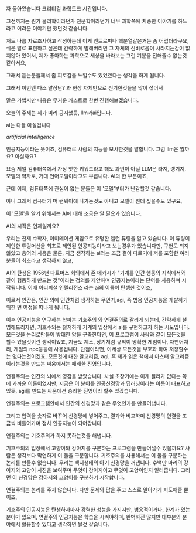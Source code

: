 

자 돌아왔습니다 크리티컬 과학토크 시간입니다.

그전까지는 뭔가 물리학이라던가 천문학이라던가 너무 과학쪽에 치중한 이야기를 하느라고 어려운 이야기만 했던것 같습니다.

저도 나름 자료조사하고 작성하는데 이게 엔트로피나 핵분열같은거는 좀 어렵더라구요, 쉬운 말로 표현하고 싶은데 간략하게 말해버리면 그 자체의 신비로움이 사라지는감이 없지않아 있어서, 제가 좋아하는 과학으로 세상을 바라보는 그런 기분을 전해줄수 없는것 같아서요,

그래서 듣는분들께서 좀 피로감을 느낄수도 있었겠다는 생각을 하게 됩니다.

그래서 이번엔 다소 말장난? 과 현상 자체만으로 신기한것들을 많이 섞어서 

말은 가볍지만 내용은 무거운 캐스트로 한번 진행해보겠습니다.

오늘의 주제는 제가 미리 공지했듯, llm과ai입니다.

ai는 다들 아실겁니다

_artificial intelligence_

인공지능이라는 뜻이죠, 컴퓨터로 사람의 지능을 모사한것을 말합니다.
그럼 llm은 뭘까요?
아실까요?

요즘 제일 컴퓨터쪽에서 가장 핫한 키워드라고 해도 과언이 아닐 LLM은 라지, 렝기지, 모델의 약자로, 거대 언어모델이라고도 부릅니다. AI의 한 부분이죠,

근데 이제, 컴퓨터쪽에 관심이 없는 분들은 이 '모델'부터가 난감할것 같습니다.

아니 그래서 컴퓨터가 머 런웨이에 나가는것도 아니고 모델이 뭔데 싶을수도 있구요,

이 '모델'을 알기 위해서는 AI에 대해 조금은 알 필요가 있습니다.

AI의 시작은 언제일까요?

우리는 천제 수학자, 이미테이션 게임으로 유명한 엘런 튜링을 알고 있습니다.
이 튜링이 제안한 튜링머신을 최초로 제안된 인공지능이라고 보는경우가 있습니다만,
구현도 되지 않았고 용어의 사용은 물론, 지금 생각하는 ai와는 조금 결이 다르기에 저를 포함한 여러 분들이 최초라고 생각하지 않고,

AI의 탄생은 1956년 다트머스 회의에서  존 메카시가 "기계를 인간 행동의 지식에서와 같이 행동하게 만드는 것"이라는 정의를 제안하며 인공지능이라는 단어를 사용하며 시작됩니다.
이때 아티피셜 인텔리전스 라는 ai의 이름이 탄생한 것이죠,

이로서 인간은, 인간 외에 인간처럼 생각하는 무언가,agi, 즉 범용 인공지능을 개발하기 위한 먼 여정을 떠나게 됩니다.

이후 인공지능을 연구하는 학파는 기호주의 와 연결주의로 갈리게 되는데,
간략하게 설명해드리자면,
기호주의는 철저하게 기계의 입장에서 ai를 구현하고자 하는 시도입니다.
모든것을 논리로만들어 방대한 양을 구축한다면, 이 프로그램이 사람과 같이 모든것을 할수 있을것이란 생각이었죠,
지금도 체스, 장기처럼 규칙이 명확한 게임이나, 자연어처리, 게임의 npc등등에 사용됩니다.
단점이라면, 이세상 모든것을 부호화 하여 저장할수는 없다는것이겠죠, 모든것에 대한 알고리즘, agi, 혹 제가 읽은 책에서 마스터 알고리즘이라는것을 만드는 싸움에서는 패배한 진영입니다.

연결주의는 인간의 뇌에서 영감을 받았습니다.
사실 초창기에는 이게 될리가 없다는 쪽에 가까운 이론이었지만, 지금은 이 분야를 인공신경망과 딥러닝이라는 이름이 대표하고있듯, agi를 만드는 싸움에선 승리한 진영이라 할수 있겠습니다.

연결주의는 프로그램안에서 인간의 신경망과 같은 무엇인가를 만들어냅니다.

그리고 입력을 숫자로 바꾸어 신경망에 넣어주고, 결과와 비교하며 신경망의 연결을 조금씩 비틀어가며 점차 인공지능이 되어갑니다.

연결주의는 기호주의가 하지 못하는것을 해냅니다.

기호주의의 입장에서 고양이와 강아지를 구분하는 프로그램을 만들어낼수 있을까요?
사람은 생각보다 막연하게 이 둘을 구분합니다. 기호주의를 사용해서는 이 둘을 구분하는 논리를 만들수 없습니다.
우리는 백지생태의 아기 신경망을 꺼냅니다.
수백만 마리의 강아지와 고양이 사진을 보여주며 무엇이 강아지이고 무엇이 고양이인지 일러줍니다.
그러면 이 신경망은 강아지와 고양이를 구분하기 시작합니다.

연결주의는 논리를 주지 않습니다.
다만 문제와 답을 주고 스스로 알아가게 지도해줄 뿐이죠, 

기호주의 인공지능은 탄생하자마자 강력한 성능을 가지지만, 범용적이거나, 한계가 있는 분야가 있으며,
연결주의 인공지능은 학습을 시켜야하며, 완벽하진 않지만 대부분의 분야에서 활용할수 있다고 생각하면 될것 같습니다.




